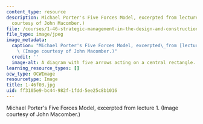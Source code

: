 ```yaml
---
content_type: resource
description: Michael Porter's Five Forces Model, excerpted from lecture 1. (Image
  courtesy of John Macomber.)
file: /courses/1-46-strategic-management-in-the-design-and-construction-value-chain-fall-2003/ff3105e9bc44982f1fdd5ee25c8b1016_1-46f03.jpg
file_type: image/jpeg
image_metadata:
  caption: "Michael Porter's Five Forces Model, excerpted\_from [lecture 1](/courses/1-46-strategic-management-in-the-design-and-construction-value-chain-fall-2003/pages/lecture-notes).\
    \ (Image courtesy of John Macomber.)"
  credit: ''
  image-alt: A diagram with five arrows acting on a central rectangle.
learning_resource_types: []
ocw_type: OCWImage
resourcetype: Image
title: 1-46f03.jpg
uid: ff3105e9-bc44-982f-1fdd-5ee25c8b1016
---
```

Michael Porter's Five Forces Model, excerpted from lecture 1. (Image courtesy of John Macomber.)

